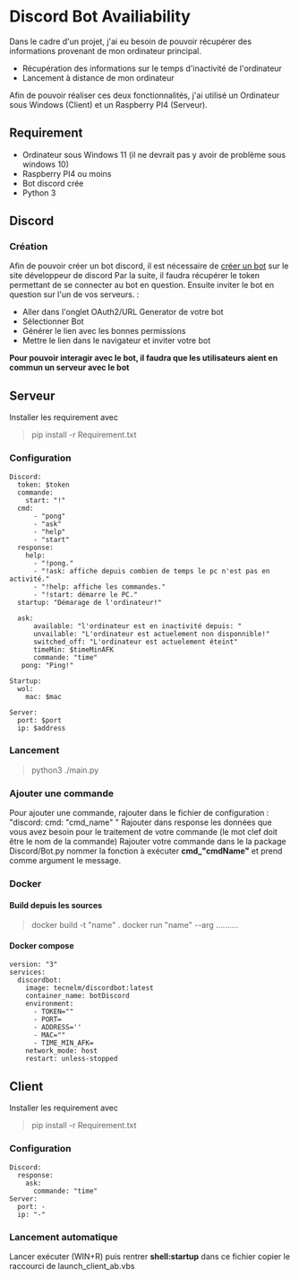 
# Discord Bot Availiability 

Dans le cadre d'un projet, j'ai eu besoin de pouvoir récupérer des informations provenant de mon ordinateur principal.
 - Récupération des informations sur le temps d'inactivité de l'ordinateur 
 - Lancement à distance de mon ordinateur

Afin de pouvoir réaliser ces deux fonctionnalités, j'ai utilisé un Ordinateur sous Windows (Client) et un Raspberry PI4 (Serveur).

## Requirement 
 - Ordinateur sous Windows 11 (il ne devrait pas y avoir de problème sous windows 10)
 - Raspberry PI4 ou moins
 - Bot discord crée
 - Python 3

## Discord 
### Création
Afin de pouvoir créer un bot discord, il est nécessaire de [créer un bot](https://discord.com/developers/applications) sur le site développeur de discord 
Par la suite, il faudra récupérer le token permettant de se connecter au bot en question. 
Ensuite inviter le bot en question sur l'un de vos serveurs. :
- Aller dans l'onglet OAuth2/URL Generator de votre bot 
- Sélectionner Bot
- Générer le lien avec les bonnes permissions
- Mettre le lien dans le navigateur et inviter votre bot

**Pour pouvoir interagir avec le bot, il faudra que les utilisateurs aient en commun un serveur avec le bot**

## Serveur 
Installer les requirement avec 
>pip install -r Requirement.txt


### Configuration
```
Discord:  
  token: $token  
  commande:  
    start: "!"  
  cmd:  
	  - "pong"  
	  - "ask"  
	  - "help"  
	  - "start"  
  response:  
    help:  
	  - "!pong."  
	  - "!ask: affiche depuis combien de temps le pc n'est pas en activité."  
	  - "!help: affiche les commandes."  
	  - "!start: démarre le PC."  
  startup: "Démarage de l'ordinateur!"  
  
  ask:  
      available: "l'ordinateur est en inactivité depuis: "  
	  unvailable: "L'ordinateur est actuelement non disponnible!"  
	  switched_off: "L'ordinateur est actuelement éteint"  
	  timeMin: $timeMinAFK  
      commande: "time"  
   pong: "Ping!"  
  
Startup:  
  wol:  
    mac: $mac  
  
Server:  
  port: $port  
  ip: $address
```

### Lancement 
>python3 ./main.py

### Ajouter une commande 
Pour ajouter une commande, rajouter dans le fichier de configuration : "discord: cmd: "cmd_name" "
Rajouter dans response les données que vous avez besoin pour le traitement de votre commande (le mot clef doit être le nom de la commande) 
Rajouter votre commande dans le  la package Discord/Bot.py nommer la fonction à exécuter  **cmd_"cmdName"** et prend comme argument le message. 


### Docker 
#### Build depuis les sources 
> docker build -t "name" .
> docker run "name" --arg ..........
#### Docker compose 
```
version: "3"  
services:  
  discordbot:  
    image: tecnelm/discordbot:latest  
    container_name: botDiscord  
    environment:  
      - TOKEN=""  
      - PORT=
      - ADDRESS=''  
      - MAC=""  
      - TIME_MIN_AFK=  
    network_mode: host  
    restart: unless-stopped
```

## Client
Installer les requirement avec 
>pip install -r Requirement.txt


### Configuration

```
Discord:  
  response:  
    ask:  
      commande: "time"  
Server:  
  port: -  
  ip: "-"
```

### Lancement automatique 

Lancer exécuter (WIN+R) puis rentrer **shell:startup** dans ce fichier copier le raccourci de launch_client_ab.vbs 





